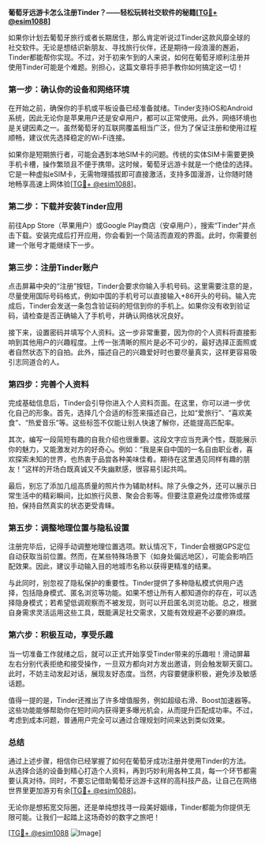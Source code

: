 **葡萄牙远游卡怎么注册Tinder？——轻松玩转社交软件的秘籍[[TG💪+ @esim1088](https://t.me/s/esim1088)]**

如果你计划去葡萄牙旅行或者长期居住，那么肯定听说过Tinder这款风靡全球的社交软件。无论是想结识新朋友、寻找旅行伙伴，还是期待一段浪漫的邂逅，Tinder都能帮你实现。不过，对于初来乍到的人来说，如何在葡萄牙顺利注册并使用Tinder可能是个难题。别担心，这篇文章将手把手教你如何搞定这一切！

### 第一步：确认你的设备和网络环境

在开始之前，确保你的手机或平板设备已经准备就绪。Tinder支持iOS和Android系统，因此无论你是苹果用户还是安卓用户，都可以正常使用。此外，网络环境也是关键因素之一。虽然葡萄牙的互联网覆盖相当广泛，但为了保证注册和使用过程顺畅，建议优先选择稳定的Wi-Fi连接。

如果你是短期旅行者，可能会遇到本地SIM卡的问题。传统的实体SIM卡需要更换手机卡槽，操作繁琐且不便于携带。这时候，葡萄牙远游卡就是一个绝佳的选择。它是一种虚拟eSIM卡，无需物理插拔即可直接激活，支持多国漫游，让你随时随地畅享高速上网体验[[TG💪+ @esim1088](https://t.me/s/esim1088)]。

### 第二步：下载并安装Tinder应用

前往App Store（苹果用户）或Google Play商店（安卓用户），搜索“Tinder”并点击下载。安装完成后打开应用，你会看到一个简洁而直观的界面。此时，你需要创建一个账号才能继续下一步。

### 第三步：注册Tinder账户

点击屏幕中央的“注册”按钮，Tinder会要求你输入手机号码。这里需要注意的是，尽量使用国际号码格式，例如中国的手机号可以直接输入+86开头的号码。输入完成后，Tinder会发送一条包含验证码的短信到你的手机上。如果你没有收到验证码，请检查是否正确输入了手机号，并确认网络状况良好。

接下来，设置密码并填写个人资料。这一步非常重要，因为你的个人资料将直接影响到其他用户的兴趣程度。上传一张清晰的照片是必不可少的，最好选择正面照或者自然状态下的自拍。此外，描述自己的兴趣爱好时也要尽量真实，这样更容易吸引志同道合的人。

### 第四步：完善个人资料

完成基础信息后，Tinder会引导你进入个人资料页面。在这里，你可以进一步优化自己的形象。首先，选择几个合适的标签来描述自己，比如“爱旅行”、“喜欢美食”、“热爱音乐”等。这些标签不仅能让别人快速了解你，还能提高匹配率。

其次，编写一段简短有趣的自我介绍也很重要。这段文字应当充满个性，既能展示你的魅力，又能激发对方的好奇心。例如：“我是来自中国的一名自由职业者，喜欢探索未知的世界，也热衷于品尝各种美味佳肴。期待在这里遇见同样有趣的朋友！”这样的开场白既真诚又不失幽默感，很容易引起共鸣。

最后，别忘了添加几组高质量的照片作为辅助材料。除了头像之外，还可以展示日常生活中的精彩瞬间，比如旅行风景、聚会合影等。但要注意避免过度修饰或摆拍，保持自然真实的状态更受青睐。

### 第五步：调整地理位置与隐私设置

注册完毕后，记得手动调整地理位置选项。默认情况下，Tinder会根据GPS定位自动获取当前位置。然而，在某些特殊场景下（如身处偏远地区），可能会影响匹配效果。因此，建议手动输入目的地城市名称以获得更精准的结果。

与此同时，别忽视了隐私保护的重要性。Tinder提供了多种隐私模式供用户选择，包括隐身模式、匿名浏览等功能。如果不想让所有人都知道你的存在，可以选择隐身模式；若希望低调观察而不被发现，则可以开启匿名浏览功能。总之，根据自身需求灵活运用这些工具，既能满足社交需求，又能有效规避不必要的麻烦。

### 第六步：积极互动，享受乐趣

当一切准备工作就绪之后，就可以正式开始享受Tinder带来的乐趣啦！滑动屏幕左右分别代表拒绝和接受操作，一旦双方都向对方发出邀请，则会触发聊天窗口。此时，不妨主动发起对话，展现友好态度。当然，内容要健康积极，避免涉及敏感话题。

值得一提的是，Tinder还推出了许多增值服务，例如超级右滑、Boost加速器等。这些功能能够帮助你在短时间内获得更多曝光机会，从而提升匹配成功率。不过，考虑到成本问题，普通用户完全可以通过合理规划时间来达到类似效果。

### 总结

通过上述步骤，相信你已经掌握了如何在葡萄牙成功注册并使用Tinder的方法。从选择合适的设备到精心打造个人资料，再到巧妙利用各种工具，每一个环节都需要认真对待。同时，不要忘记借助葡萄牙远游卡这样的高科技产品，让自己在网络世界里更加游刃有余[[TG💪+ @esim1088](https://t.me/s/esim1088)]。

无论你是想拓宽交际圈，还是单纯想找寻一段美好姻缘，Tinder都能为你提供无限可能。让我们一起踏上这场奇妙的数字之旅吧！

[[TG💪+ @esim1088](https://t.me/s/esim1088) ![Image](https://i.postimg.cc/4NQfJmqS/Snipaste-2025-05-13-00-14-12.png)]